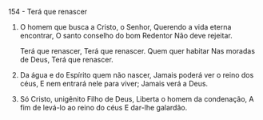 154 - Terá que renascer

1. O homem que busca a Cristo, o Senhor,
   Querendo a vida eterna encontrar,
   O santo conselho do bom Redentor
   Não deve rejeitar.

   Terá que renascer,
   Terá que renascer.
   Quem quer habitar
   Nas moradas de Deus,
   Terá que renascer.

2. Da água e do Espírito quem não nascer,
   Jamais poderá ver o reino dos céus,
   E nem entrará nele para viver;
   Jamais verá a Deus.

3. Só Cristo, unigênito Filho de Deus,
   Liberta o homem da condenação,
   A fim de levá-lo ao reino do céus
   E dar-lhe galardão.
